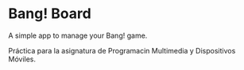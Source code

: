 # Bang! Board

A simple app to manage your Bang! game.

Práctica para la asignatura de Programacin Multimedia y Dispositivos Móviles.
